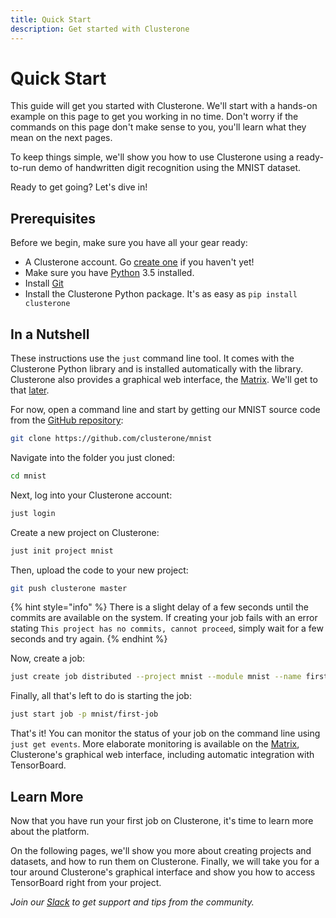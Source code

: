 ```yaml
---
title: Quick Start
description: Get started with Clusterone
---
```


# Quick Start

This guide will get you started with Clusterone. We'll start with a hands-on example on this page to get you working in no time. Don't worry if the commands on this page don't make sense to you, you'll learn what they mean on the next pages.

To keep things simple, we'll show you how to use Clusterone using a ready-to-run demo of handwritten digit recognition using the MNIST dataset.

Ready to get going? Let's dive in!

## Prerequisites

Before we begin, make sure you have all your gear ready:

* A Clusterone account. Go [create one](https://www.clusterone.com) if you haven't yet!
* Make sure you have [Python](https://python.org) 3.5 installed.
* Install [Git](https://git-scm.com)
* Install the Clusterone Python package. It's as easy as `pip install clusterone`

## In a Nutshell

These instructions use the `just` command line tool. It comes with the Clusterone Python library and is installed automatically with the library. Clusterone also provides a graphical web interface, the [Matrix](https://clusterone.com/matrix). We'll get to that [later](doc:watch-your-job-progress-and-access-results).

For now, open a command line and start by getting our MNIST source code from the [GitHub repository](https://github.com/clusterone/mnist):

```bash
git clone https://github.com/clusterone/mnist
```

Navigate into the folder you just cloned:

```bash
cd mnist
```

Next, log into your Clusterone account:

```bash
just login
```

Create a new project on Clusterone:

```bash
just init project mnist
```

Then, upload the code to your new project:

```bash
git push clusterone master
```

{% hint style="info" %}
There is a slight delay of a few seconds until the commits are available on the system. If creating your job fails with an error stating `This project has no commits, cannot proceed`, simply wait for a few seconds and try again.
{% endhint %}

Now, create a job:

```bash
just create job distributed --project mnist --module mnist --name first-job --time-limit 1h
```

Finally, all that's left to do is starting the job:

```bash
just start job -p mnist/first-job
```

That's it! You can monitor the status of your job on the command line using `just get events`. More elaborate monitoring is available on the [Matrix](https://clusterone.com/matrix), Clusterone's graphical web interface, including automatic integration with TensorBoard. 

## Learn More

Now that you have run your first job on Clusterone, it's time to learn more about the platform.

On the following pages, we'll show you more about creating projects and datasets, and how to run them on Clusterone. Finally, we will take you for a tour around Clusterone's graphical interface and show you how to access TensorBoard right from your project.

_Join our _[_Slack_](http://slack.clusterone.com)_ to get support and tips from the community._

